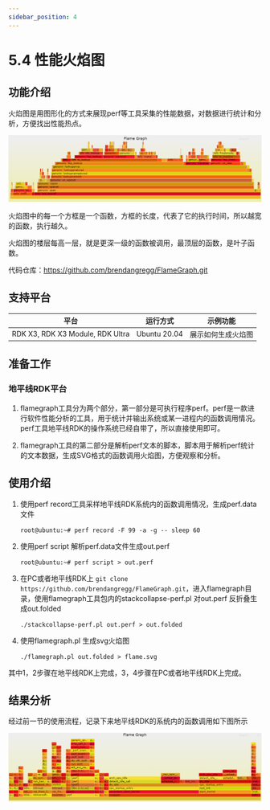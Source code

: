 ```yaml
---
sidebar_position: 4
---
```


# 5.4 性能火焰图

## 功能介绍

火焰图是用图形化的方式来展现perf等工具采集的性能数据，对数据进行统计和分析，方便找出性能热点。

![http-bw](./image/flame_graph/flamegraph.png "flame graph")

火焰图中的每一个方框是一个函数，方框的长度，代表了它的执行时间，所以越宽的函数，执行越久。

火焰图的楼层每高一层，就是更深一级的函数被调用，最顶层的函数，是叶子函数。

代码仓库：<https://github.com/brendangregg/FlameGraph.git>

## 支持平台

| 平台    | 运行方式 | 示例功能           |
| ------- | ---------| ------------------ |
| RDK X3, RDK X3 Module, RDK Ultra| Ubuntu 20.04    | 展示如何生成火焰图 |

## 准备工作

### 地平线RDK平台

1. flamegraph工具分为两个部分，第一部分是可执行程序perf。perf是一款进行软件性能分析的工具，用于统计并输出系统或某一进程内的函数调用情况。perf工具地平线RDK的操作系统已经自带了，所以直接使用即可。

2. flamegraph工具的第二部分是解析perf文本的脚本，脚本用于解析perf统计的文本数据，生成SVG格式的函数调用火焰图，方便观察和分析。

## 使用介绍

1. 使用perf record工具采样地平线RDK系统内的函数调用情况，生成perf.data文件

    ```shell
    root@ubuntu:~# perf record -F 99 -a -g -- sleep 60
    ```

2. 使用perf script 解析perf.data文件生成out.perf

    ```shell
    root@ubuntu:~# perf script > out.perf
    ```

3. 在PC或者地平线RDK上 `git clone https://github.com/brendangregg/FlameGraph.git`，进入flamegraph目录，使用flamegraph工具包内的stackcollapse-perf.pl 对out.perf 反折叠生成out.folded

    ```shell
    ./stackcollapse-perf.pl out.perf > out.folded
    ```

4. 使用flamegraph.pl 生成svg火焰图

    ```shell
    ./flamegraph.pl out.folded > flame.svg
    ```

其中1，2步骤在地平线RDK上完成，3，4步骤在PC或者地平线RDK上完成。

## 结果分析

经过前一节的使用流程，记录下来地平线RDK的系统内的函数调用如下图所示

![](./image/flame_graph/flame_graph_result.png)

